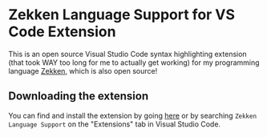 # Zekken Language Support for VS Code Extension

This is an open source Visual Studio Code syntax highlighting extension (that took WAY too long for me to actually get working) for my programming language [Zekken](https://github.com/OzRAGEHarm/Zekken), which is also open source!

## Downloading the extension
You can find and install the extension by going [here](https://marketplace.visualstudio.com/items?itemName=OzRAGEHarm.zekken-language-support) or by searching `Zekken Language Support` on the "Extensions" tab in Visual Studio Code.